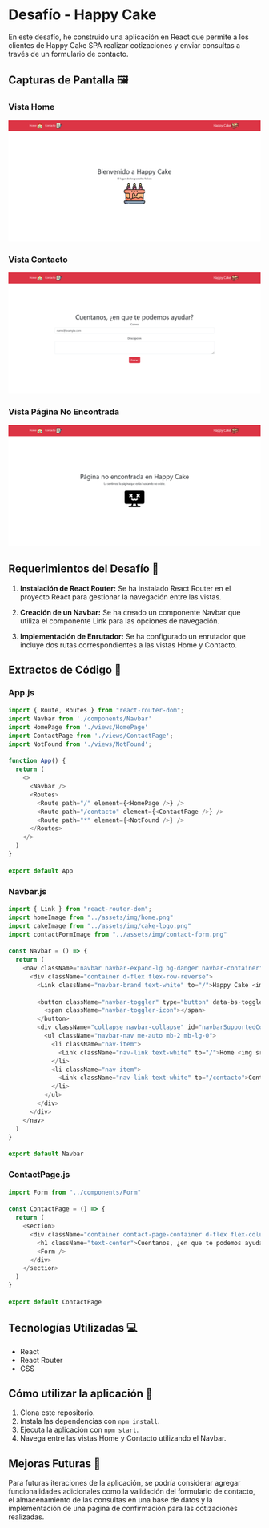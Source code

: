 # Desafío - Happy Cake

En este desafío, he construido una aplicación en React que permite a los clientes de Happy Cake SPA realizar cotizaciones y enviar consultas a través de un formulario de contacto.

## Capturas de Pantalla 🖼️

### Vista Home
![Vista Home](./screenshot.png)

### Vista Contacto
![Vista Contacto](./screenshot-contact-form.png)

### Vista Página No Encontrada
![Vista Contacto](./screenshot-404.png)

## Requerimientos del Desafío 🎯

1. **Instalación de React Router:** Se ha instalado React Router en el proyecto React para gestionar la navegación entre las vistas.

2. **Creación de un Navbar:** Se ha creado un componente Navbar que utiliza el componente Link para las opciones de navegación.

3. **Implementación de Enrutador:** Se ha configurado un enrutador que incluye dos rutas correspondientes a las vistas Home y Contacto.

## Extractos de Código 📝

### App.js

```javascript
import { Route, Routes } from "react-router-dom";
import Navbar from './components/Navbar'
import HomePage from './views/HomePage'
import ContactPage from './views/ContactPage';
import NotFound from './views/NotFound';

function App() {
  return (
    <>
      <Navbar />
      <Routes>
        <Route path="/" element={<HomePage />} />
        <Route path="/contacto" element={<ContactPage />} />
        <Route path="*" element={<NotFound />} />
      </Routes>
    </>
  )
}

export default App
```

### Navbar.js

```javascript
import { Link } from "react-router-dom";
import homeImage from "../assets/img/home.png"
import cakeImage from "../assets/img/cake-logo.png"
import contactFormImage from "../assets/img/contact-form.png"

const Navbar = () => {
  return (
    <nav className="navbar navbar-expand-lg bg-danger navbar-container">
      <div className="container d-flex flex-row-reverse">
        <Link className="navbar-brand text-white" to="/">Happy Cake <img src={cakeImage} alt="" /></Link>

        <button className="navbar-toggler" type="button" data-bs-toggle="collapse" data-bs-target="#navbarSupportedContent" aria-controls="navbarSupportedContent" aria-expanded="false" aria-label="Toggle navigation">
          <span className="navbar-toggler-icon"></span>
        </button>
        <div className="collapse navbar-collapse" id="navbarSupportedContent">
          <ul className="navbar-nav me-auto mb-2 mb-lg-0">
            <li className="nav-item">
              <Link className="nav-link text-white" to="/">Home <img src={homeImage} alt="" /></Link>
            </li>
            <li className="nav-item">
              <Link className="nav-link text-white" to="/contacto">Contacto <img src={contactFormImage} alt="" /></Link>
            </li>
          </ul>
        </div>
      </div>
    </nav>
  )
}

export default Navbar
```

### ContactPage.js

```javascript
import Form from "../components/Form"

const ContactPage = () => {
  return (
    <section>
      <div className="container contact-page-container d-flex flex-column align-items-center justify-content-center">
        <h1 className="text-center">Cuentanos, ¿en que te podemos ayudar?</h1>
        <Form />
      </div>
    </section>
  )
}

export default ContactPage
```

## Tecnologías Utilizadas 💻

- React
- React Router
- CSS

## Cómo utilizar la aplicación 🌟

1. Clona este repositorio.
2. Instala las dependencias con `npm install`.
3. Ejecuta la aplicación con `npm start`.
4. Navega entre las vistas Home y Contacto utilizando el Navbar.

## Mejoras Futuras 🚀

Para futuras iteraciones de la aplicación, se podría considerar agregar funcionalidades adicionales como la validación del formulario de contacto, el almacenamiento de las consultas en una base de datos y la implementación de una página de confirmación para las cotizaciones realizadas.
